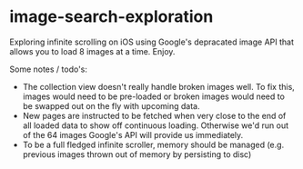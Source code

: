 image-search-exploration
========================

Exploring infinite scrolling on iOS using Google's depracated image API that allows you to load 8 images at a time. Enjoy.

Some notes / todo's:

* The collection view doesn't really handle broken images well. To fix this, images would need to be pre-loaded or broken images would need to be swapped out on the fly with upcoming data.
* New pages are instructed to be fetched when very close to the end of all loaded data to show off continuous loading. Otherwise we'd run out of the 64 images Google's API will provide us immediately.
* To be a full fledged infinite scroller, memory should be managed (e.g. previous images thrown out of memory by persisting to disc)

